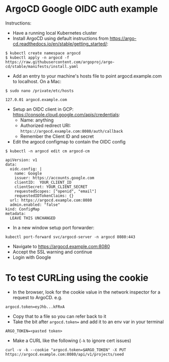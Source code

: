 # ArgoCD Google OIDC auth example

Instructions:
- Have a running local Kubernetes cluster
- Install ArgoCD using default instructions from https://argo-cd.readthedocs.io/en/stable/getting_started/:
```
$ kubectl create namespace argocd
$ kubectl apply -n argocd -f https://raw.githubusercontent.com/argoproj/argo-cd/stable/manifests/install.yaml
```
- Add an entry to your machine's hosts file to point argocd.example.com to localhost. On a Mac:
```
$ sudo nano /private/etc/hosts
```
```
127.0.01 argocd.example.com
```
- Setup an OIDC client in GCP: https://console.cloud.google.com/apis/credentials:
  - Name: anything
  - Authorized redirect URI: `https://argocd.example.com:8080/auth/callback`
  - Remember the Client ID and secret
- Edit the argocd configmap to contain the OIDC config
```
$ kubectl -n argocd edit cm argocd-cm
```
```
apiVersion: v1
data:
  oidc.config: |
    name: Google
    issuer: https://accounts.google.com
    clientID:  YOUR_CLIENT_ID
    clientSecret: YOUR_CLIENT_SECRET
    requestedScopes: ["openid", "email"]
    requestedIDTokenClaims: {}
  url: https://argocd.example.com:8080
  admin.enabled: "false"
kind: ConfigMap
metadata:
  LEAVE THIS UNCHANGED
```
- In a new window setup port forwarder:
```
kubectl port-forward svc/argocd-server -n argocd 8080:443
```
- Navigate to https://argocd.example.com:8080
- Accept the SSL warning and continue
- Login with Google

# To test CURLing using the cookie
- In the browser, look for the cookie value in the network inspector for a request to ArgoCD. e.g.
```
argocd.token=eyJhb...kFRxA
```
- Copy that to a file so you can refer back to it
- Take the bit after `argocd.token=` and add it to an env var in your terminal
```
ARGO_TOKEN=<pasted token>
```
- Make a CURL like the following (`-k` to ignore cert issues)
```
curl -v -k --cookie "argocd.token=$ARGO_TOKEN" -X PUT https://argocd.example.com:8080/api/v1/projects/seed
```